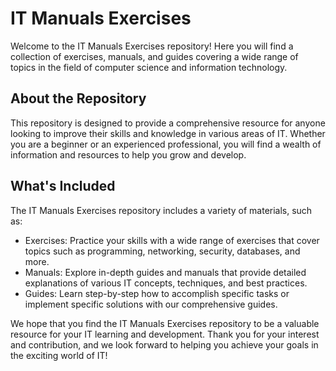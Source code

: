 # IT Manuals Exercises

Welcome to the IT Manuals Exercises repository! Here you will find a collection of exercises, manuals, and guides covering a wide range of topics in the field of computer science and information technology.

## About the Repository

This repository is designed to provide a comprehensive resource for anyone looking to improve their skills and knowledge in various areas of IT. Whether you are a beginner or an experienced professional, you will find a wealth of information and resources to help you grow and develop.

## What's Included

The IT Manuals Exercises repository includes a variety of materials, such as:

- Exercises: Practice your skills with a wide range of exercises that cover topics such as programming, networking, security, databases, and more.
- Manuals: Explore in-depth guides and manuals that provide detailed explanations of various IT concepts, techniques, and best practices.
- Guides: Learn step-by-step how to accomplish specific tasks or implement specific solutions with our comprehensive guides.

We hope that you find the IT Manuals Exercises repository to be a valuable resource for your IT learning and development. Thank you for your interest and contribution, and we look forward to helping you achieve your goals in the exciting world of IT!
